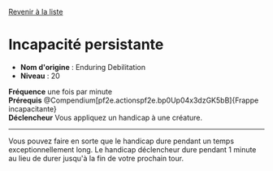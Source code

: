 [Revenir à la liste](list.md)

# Incapacité persistante

 * **Nom d'origine** : Enduring Debilitation
 * **Niveau** : 20


<p><span id="ctl00_MainContent_DetailedOutput"><strong>Fréquence</strong> une fois par minute<br><strong>Prérequis</strong> @Compendium[pf2e.actionspf2e.bp0Up04x3dzGK5bB]{Frappe incapacitante}<br><strong>Déclencheur</strong> Vous appliquez un handicap à une créature.<br></span></p>
<hr>
<p>Vous pouvez faire en sorte que le handicap dure pendant un temps exceptionnellement long. Le handicap déclencheur dure pendant 1 minute au lieu de durer jusqu'à la fin de votre prochain tour.&nbsp;</p>